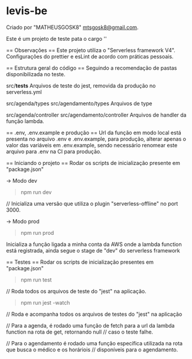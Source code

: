 # levis-be

Criado por "MATHEUSGOSK8"
mtsgosk8@gmail.com.

Este é um projeto de teste pata o cargo ''

== Observações ==
Este projeto utiliza o "Serverless framework V4".
Configurações do prettier e esLint de acordo com práticas pessoais.

== Estrutura geral do código ==
Seguindo a recomendação de pastas disponibilizada no teste.

src/**tests**
Arquivos de teste do jest, removida da produção no serverless.yml

src/agenda/types
src/agendamento/types
Arquivos de type

src/agenda/controller
src/agendamento/controller
Arquivos de handler da função lambda.

== .env, .env.example e produção ==
Url da função em modo local está presenta no arquivo .env e .env.example, para produção, alterar
apenas o valor das variáveis em .env.example, sendo necessário renomear este arquivo para .env
na CI para produção.

== Iniciando o projeto ==
Rodar os scripts de inicialização presente em "package.json"

-> Modo dev

> npm run dev

// Inicializa uma versão que utiliza o plugin "serverless-offline" no port 3000.

-> Modo prod

> npm run prod

Inicializa a função ligada a minha conta da AWS onde a lambda function está registrada, ainda segue o
stage de "dev" do serverless framework

== Testes ==
Rodar os scripts de inicialização presentes em "package.json"

> npm run test

// Roda todos os arquivos de teste do "jest" na aplicação.

> npm run jest -watch

// Roda e acompanha todos os arquivos de testes do "jest" na aplicação

// Para a agenda, é rodado uma função de fetch para a url da lambda function na rota de get, retornando null
// caso o teste falhe.

// Para o agendamento é rodado uma função específica utilizada na rota que busca o médico e os horáriois
// disponíveis para o agendamento.
